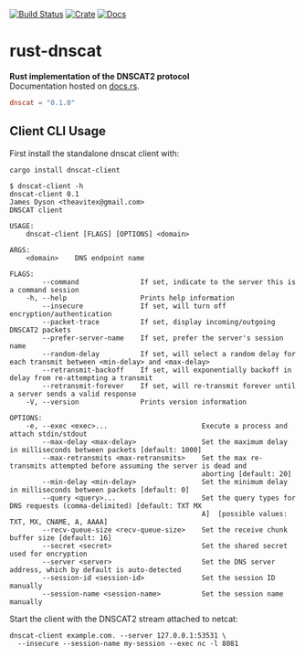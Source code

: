 [![Build Status](https://travis-ci.org/avitex/rust-dnscat.svg?branch=master)](https://travis-ci.org/avitex/rust-dnscat)
[![Crate](https://img.shields.io/crates/v/dnscat.svg)](https://crates.io/crates/dnscat)
[![Docs](https://docs.rs/dnscat/badge.svg)](https://docs.rs/dnscat)

# rust-dnscat

**Rust implementation of the DNSCAT2 protocol**  
Documentation hosted on [docs.rs](https://docs.rs/dnscat).

```toml
dnscat = "0.1.0"
```

## Client CLI Usage

First install the standalone dnscat client with:

```text
cargo install dnscat-client
```

```text
$ dnscat-client -h
dnscat-client 0.1
James Dyson <theavitex@gmail.com>
DNSCAT client

USAGE:
    dnscat-client [FLAGS] [OPTIONS] <domain>

ARGS:
    <domain>    DNS endpoint name

FLAGS:
        --command               If set, indicate to the server this is a command session
    -h, --help                  Prints help information
        --insecure              If set, will turn off encryption/authentication
        --packet-trace          If set, display incoming/outgoing DNSCAT2 packets
        --prefer-server-name    If set, prefer the server's session name
        --random-delay          If set, will select a random delay for each transmit between <min-delay> and <max-delay>
        --retransmit-backoff    If set, will exponentially backoff in delay from re-attempting a transmit
        --retransmit-forever    If set, will re-transmit forever until a server sends a valid response
    -V, --version               Prints version information

OPTIONS:
    -e, --exec <exec>...                       Execute a process and attach stdin/stdout
        --max-delay <max-delay>                Set the maximum delay in milliseconds between packets [default: 1000]
        --max-retransmits <max-retransmits>    Set the max re-transmits attempted before assuming the server is dead and
                                               aborting [default: 20]
        --min-delay <min-delay>                Set the minimum delay in milliseconds between packets [default: 0]
        --query <query>...                     Set the query types for DNS requests (comma-delimited) [default: TXT MX
                                               A]  [possible values: TXT, MX, CNAME, A, AAAA]
        --recv-queue-size <recv-queue-size>    Set the receive chunk buffer size [default: 16]
        --secret <secret>                      Set the shared secret used for encryption
        --server <server>                      Set the DNS server address, which by default is auto-detected
        --session-id <session-id>              Set the session ID manually
        --session-name <session-name>          Set the session name manually
```

Start the client with the DNSCAT2 stream attached to netcat:

```text
dnscat-client example.com. --server 127.0.0.1:53531 \
  --insecure --session-name my-session --exec nc -l 8081
```
